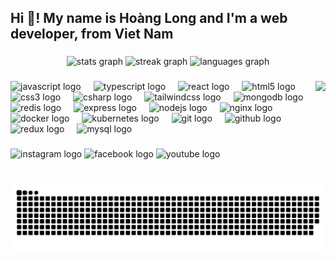 <h2 align="left">Hi 👋! My name is Hoàng Long and I'm a web developer, from Viet Nam</h2>

###

<div align="center">
	<img src="https://github-readme-stats.vercel.app/api?username=hoanglong2206&hide_title=false&hide_rank=false&show_icons=true&include_all_commits=true&count_private=true&disable_animations=false&theme=dracula&locale=en&hide_border=false"
		height="150" alt="stats graph" />
	<img src="https://streak-stats.demolab.com?user=hoanglong2206&locale=en&mode=daily&theme=dracula&hide_border=false&border_radius=5"
		height="150" alt="streak graph" />
	<img src="https://github-readme-stats.vercel.app/api/top-langs?username=hoanglong2206&locale=en&hide_title=false&layout=compact&card_width=320&langs_count=5&theme=dracula&hide_border=false"
		height="150" alt="languages graph" />
</div>

###

<img align="right" height="150"
	src="https://camo.githubusercontent.com/7de37139d0b4c1ce40865e799b446c0e963a3dd8fb68d239707237c40604fa3d/68747470733a2f2f63646e2e6472696262626c652e636f6d2f75736572732f3733303730332f73637265656e73686f74732f363538313234332f6176656e746f2e676966" />

###

<div align="left">
	<img src="https://cdn.jsdelivr.net/gh/devicons/devicon/icons/javascript/javascript-original.svg" height="30"
		alt="javascript logo" />
	<img width="12" />
	<img src="https://cdn.jsdelivr.net/gh/devicons/devicon/icons/typescript/typescript-original.svg" height="30"
		alt="typescript logo" />
	<img width="12" />
	<img src="https://cdn.jsdelivr.net/gh/devicons/devicon/icons/react/react-original.svg" height="30"
		alt="react logo" />
	<img width="12" />
	<img src="https://cdn.jsdelivr.net/gh/devicons/devicon/icons/html5/html5-original.svg" height="30"
		alt="html5 logo" />
	<img width="12" />
	<img src="https://cdn.jsdelivr.net/gh/devicons/devicon/icons/css3/css3-original.svg" height="30"
		alt="css3 logo" />
	<img width="12" />
	<img src="https://cdn.jsdelivr.net/gh/devicons/devicon/icons/csharp/csharp-original.svg" height="30"
		alt="csharp logo" />
	<img width="12" />
	<img src="https://cdn.simpleicons.org/tailwindcss/06B6D4" height="30" alt="tailwindcss logo" />
	<img width="12" />
	<img src="https://cdn.simpleicons.org/mongodb/47A248" height="30" alt="mongodb logo" />
	<img width="12" />
	<img src="https://cdn.simpleicons.org/redis/DC382D" height="30" alt="redis logo" />
	<img width="12" />
	<img src="https://cdn.jsdelivr.net/gh/devicons/devicon/icons/express/express-original.svg" height="30"
		alt="express logo" />
	<img width="12" />
	<img src="https://cdn.jsdelivr.net/gh/devicons/devicon/icons/nodejs/nodejs-original.svg" height="30"
		alt="nodejs logo" />
	<img width="12" />
	<img src="https://cdn.jsdelivr.net/gh/devicons/devicon/icons/nginx/nginx-original.svg" height="30"
		alt="nginx logo" />
	<img width="12" />
	<img src="https://cdn.jsdelivr.net/gh/devicons/devicon/icons/docker/docker-original.svg" height="30"
		alt="docker logo" />
	<img width="12" />
	<img src="https://cdn.jsdelivr.net/gh/devicons/devicon/icons/kubernetes/kubernetes-plain.svg" height="30"
		alt="kubernetes logo" />
	<img width="12" />
	<img src="https://cdn.jsdelivr.net/gh/devicons/devicon/icons/git/git-original.svg" height="30" alt="git logo" />
	<img width="12" />
	<img src="https://cdn.jsdelivr.net/gh/devicons/devicon/icons/github/github-original.svg" height="30"
		alt="github logo" />
	<img width="12" />
	<img src="https://cdn.jsdelivr.net/gh/devicons/devicon/icons/redux/redux-original.svg" height="30"
		alt="redux logo" />
	<img width="12" />
	<img src="https://cdn.jsdelivr.net/gh/devicons/devicon/icons/mysql/mysql-original.svg" height="30"
		alt="mysql logo" />
</div>

###

<div align="left">
	<img src="https://img.shields.io/static/v1?message=Instagram&logo=instagram&label=&color=E4405F&logoColor=white&labelColor=&style=for-the-badge"
		height="35" alt="instagram logo" />
	<img src="https://img.shields.io/static/v1?message=Facebook&logo=facebook&label=&color=1877F2&logoColor=white&labelColor=&style=for-the-badge"
		height="35" alt="facebook logo" />
	<img src="https://img.shields.io/static/v1?message=Youtube&logo=youtube&label=&color=FF0000&logoColor=white&labelColor=&style=for-the-badge"
		height="35" alt="youtube logo" />
</div>

###

<br clear="both">

<img src="https://raw.githubusercontent.com/hoanglong2206/hoanglong2206/output/snake.svg" alt="Snake animation" />

###
